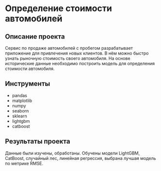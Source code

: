 # Определение стоимости автомобилей

## Описание проекта
Сервис по продаже автомобилей с пробегом  разрабатывает приложение для привлечения новых клиентов. В нём можно быстро узнать рыночную стоимость своего автомобиля. На основе исторические данные необходимо построить модель для определения стоимости автомобиля.

## Инструменты
* pandas
* matplotlib
* numpy
* seaborn
* sklearn
* lightgbm
* catboost


## Результаты проекта
Данные были изучены, обработаны. Обучены модели LightGBM, CatBoost, случайный лес, линейная регрессия, выбрана лучшая модель по метрике RMSE.
